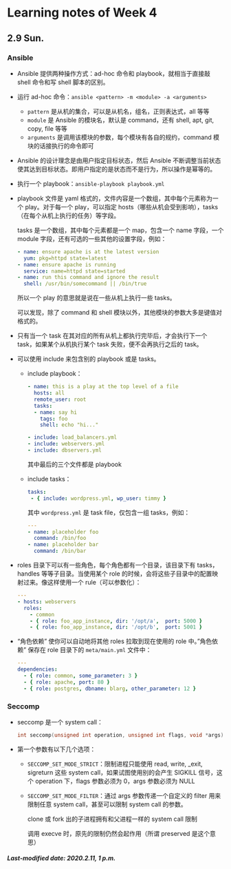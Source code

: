 # Learning notes of Week 4

## 2.9 Sun.

### Ansible

+ Ansible 提供两种操作方式：ad-hoc 命令和 playbook，就相当于直接敲 shell 命令和写 shell 脚本的区别。

+ 运行 ad-hoc 命令：`ansible <pattern> -m <module> -a <arguments>`

  + `pattern` 是从机的集合，可以是从机名，组名，正则表达式，all 等等
  + `module` 是 Ansible 的模块名，默认是 command，还有 shell, apt, git, copy, file 等等
  + `arguments` 是调用该模块的参数，每个模块有各自的规约，command 模块的话接执行的命令即可

+ Ansible 的设计理念是由用户指定目标状态，然后 Ansible 不断调整当前状态使其达到目标状态。即用户指定的是状态而不是行为，所以操作是幂等的。

+ 执行一个 playbook：`ansible-playbook playbook.yml`

+ playbook 文件是 yaml 格式的，文件内容是一个数组，其中每个元素称为一个 play。对于每一个 play，可以指定 hosts（哪些从机会受到影响），tasks（在每个从机上执行的任务）等字段。

  tasks 是一个数组，其中每个元素都是一个 map，包含一个 name 字段，一个 module 字段，还有可选的一些其他的设置字段，例如：

  ```yaml
  - name: ensure apache is at the latest version
    yum: pkg=httpd state=latest
  - name: ensure apache is running
    service: name=httpd state=started
  - name: run this command and ignore the result
    shell: /usr/bin/somecommand || /bin/true
  ```

  所以一个 play 的意思就是说在一些从机上执行一些 tasks。

  可以发现，除了 command 和 shell 模块以外，其他模块的参数大多是键值对格式的。

+ 只有当一个 task 在其对应的所有从机上都执行完毕后，才会执行下一个 task，如果某个从机执行某个 task 失败，便不会再执行之后的 task。

+ 可以使用 include 来包含别的 playbook 或是 tasks。

  + include playbook：

    ```yaml
    - name: this is a play at the top level of a file
      hosts: all
      remote_user: root
      tasks:
      - name: say hi
        tags: foo
        shell: echo "hi..."
    
    - include: load_balancers.yml
    - include: webservers.yml
    - include: dbservers.yml
    ```

    其中最后的三个文件都是 playbook

  + include tasks：

    ```yaml
    tasks:
     - { include: wordpress.yml, wp_user: timmy }
    ```

    其中 `wordpress.yml` 是 task file，仅包含一组 tasks，例如：

    ```yaml
    ---
    - name: placeholder foo
      command: /bin/foo
    - name: placeholder bar
      command: /bin/bar
    ```

+ roles 目录下可以有一些角色，每个角色都有一个目录，该目录下有 tasks，handles 等等子目录。当使用某个 role 的时候，会将这些子目录中的配置映射过来。像这样使用一个 rule（可以参数化）：

  ```yaml
  ---
  - hosts: webservers
    roles:
      - common
      - { role: foo_app_instance, dir: '/opt/a',  port: 5000 }
      - { role: foo_app_instance, dir: '/opt/b',  port: 5001 }
  ```

+ “角色依赖” 使你可以自动地将其他 roles 拉取到现在使用的 role 中。”角色依赖” 保存在 role 目录下的 `meta/main.yml` 文件中：

  ```yaml
  ---
  dependencies:
    - { role: common, some_parameter: 3 }
    - { role: apache, port: 80 }
    - { role: postgres, dbname: blarg, other_parameter: 12 }
  ```

### Seccomp

+ seccomp 是一个 system call：

  ```c++
  int seccomp(unsigned int operation, unsigned int flags, void *args);
  ```

+ 第一个参数有以下几个选项：

  + `SECCOMP_SET_MODE_STRICT`：限制进程只能使用 read, write, _exit, sigreturn 这些 system call，如果试图使用别的会产生 SIGKILL 信号，这个 operation 下，flags 参数必须为 0，args 参数必须为 NULL

  + `SECCOMP_SET_MODE_FILTER`：通过 args 参数传递一个自定义的 filter 用来限制任意 system call，甚至可以限制 system call 的参数。

    clone 或 fork 出的子进程拥有和父进程一样的 system call 限制

    调用 execve 时，原先的限制仍然会起作用（所谓 preserved 是这个意思）

##### Last-modified date: 2020.2.11, 1 p.m.